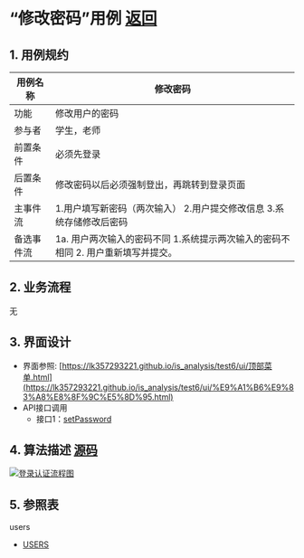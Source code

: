 # “修改密码”用例 [返回](https://github.com/lk357293221/is_analysis/blob/master/test6/README.md)

## 1. 用例规约

| 用例名称   | 修改密码                                                     |
| ---------- | ------------------------------------------------------------ |
| 功能       | 修改用户的密码                                               |
| 参与者     | 学生，老师                                                   |
| 前置条件   | 必须先登录                                                   |
| 后置条件   | 修改密码以后必须强制登出，再跳转到登录页面                   |
| 主事件流   | 1.用户填写新密码（两次输入） 2.用户提交修改信息 3.系统存储修改后密码 |
| 备选事件流 | 1a. 用户两次输入的密码不同    1.系统提示两次输入的密码不相同    2. 用户重新填写并提交。 |

## 2. 业务流程

无

## 3. 界面设计

- 界面参照: [https://lk357293221.github.io/is_analysis/test6/ui/顶部菜单.html](https://lk357293221.github.io/is_analysis/test6/ui/%E9%A1%B6%E9%83%A8%E8%8F%9C%E5%8D%95.html)
- API接口调用
  - 接口1：[setPassword](https://github.com/lk357293221/is_analysis/blob/master/test6/%E6%8E%A5%E5%8F%A3/setPassword.md)

## 4. 算法描述 [源码](https://github.com/lk357293221/is_analysis/blob/master/test6/src/%E7%99%BB%E5%BD%95%E8%AE%A4%E8%AF%81%E6%B5%81%E7%A8%8B%E5%9B%BE.puml)

[![登录认证流程图](https://github.com/zwdbox/is_analysis/raw/master/test6/%E7%99%BB%E5%BD%95%E8%AE%A4%E8%AF%81%E6%B5%81%E7%A8%8B%E5%9B%BE.png)](https://github.comlk357293221/is_analysis/blob/master/test6/%E7%99%BB%E5%BD%95%E8%AE%A4%E8%AF%81%E6%B5%81%E7%A8%8B%E5%9B%BE.png)

## 5. 参照表

users

- [USERS](https://github.com/lk357293221/is_analysis/blob/master/test6/%E6%95%B0%E6%8D%AE%E5%BA%93%E8%AE%BE%E8%AE%A1.md/#USERS)